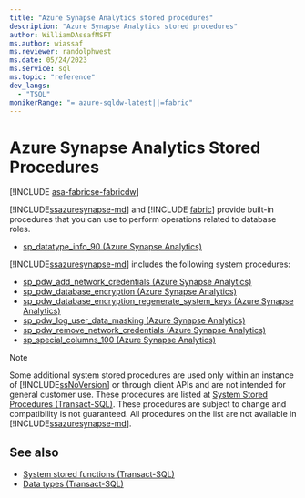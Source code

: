 ```yaml
---
title: "Azure Synapse Analytics stored procedures"
description: "Azure Synapse Analytics stored procedures"
author: WilliamDAssafMSFT
ms.author: wiassaf
ms.reviewer: randolphwest
ms.date: 05/24/2023
ms.service: sql
ms.topic: "reference"
dev_langs:
  - "TSQL"
monikerRange: "= azure-sqldw-latest||=fabric"
---
```

# Azure Synapse Analytics Stored Procedures

[!INCLUDE [asa-fabricse-fabricdw](../../includes/applies-to-version/asa-fabricse-fabricdw.md)]

[!INCLUDE[ssazuresynapse-md](../../includes/ssazuresynapse-md.md)] and [!INCLUDE [fabric](../../includes/fabric.md)] provide built-in procedures that you can use to perform operations related to database roles.

<a id="AggregateFunctions"></a>
- [sp_datatype_info_90 (Azure Synapse Analytics)](sp-datatype-info-90-sql-data-warehouse.md)

[!INCLUDE[ssazuresynapse-md](../../includes/ssazuresynapse-md.md)] includes the following system procedures:

- [sp_pdw_add_network_credentials (Azure Synapse Analytics)](sp-pdw-add-network-credentials-sql-data-warehouse.md)
- [sp_pdw_database_encryption (Azure Synapse Analytics)](sp-pdw-database-encryption-sql-data-warehouse.md)
- [sp_pdw_database_encryption_regenerate_system_keys (Azure Synapse Analytics)](sp-pdw-database-encryption-regenerate-system-keys-sql-data-warehouse.md)
- [sp_pdw_log_user_data_masking (Azure Synapse Analytics)](sp-pdw-log-user-data-masking-sql-data-warehouse.md)
- [sp_pdw_remove_network_credentials (Azure Synapse Analytics)](sp-pdw-remove-network-credentials-sql-data-warehouse.md)
- [sp_special_columns_100 (Azure Synapse Analytics)](sp-special-columns-100-sql-data-warehouse.md)

> [!NOTE]  
> Some additional system stored procedures are used only within an instance of [!INCLUDE[ssNoVersion](../../includes/ssnoversion-md.md)] or through client APIs and are not intended for general customer use. These procedures are listed at [System Stored Procedures (Transact-SQL)](./system-stored-procedures-transact-sql.md). These procedures are subject to change and compatibility is not guaranteed. All procedures on the list are not available in [!INCLUDE[ssazuresynapse-md](../../includes/ssazuresynapse-md.md)].

## See also

- [System stored functions (Transact-SQL)](~/relational-databases/system-functions/system-functions-category-transact-sql.md)
- [Data types (Transact-SQL)](../../t-sql/data-types/data-types-transact-sql.md)

